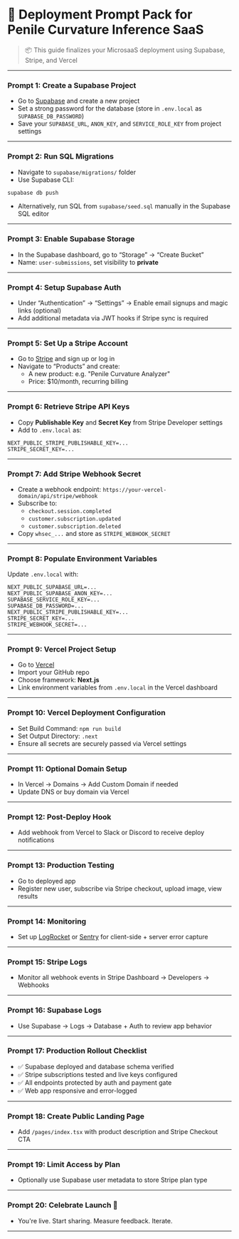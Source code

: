 
# 🚀 Deployment Prompt Pack for Penile Curvature Inference SaaS

> 📦 This guide finalizes your MicrosaaS deployment using Supabase, Stripe, and Vercel

---

### Prompt 1: Create a Supabase Project
- Go to [Supabase](https://supabase.com/) and create a new project
- Set a strong password for the database (store in `.env.local` as `SUPABASE_DB_PASSWORD`)
- Save your `SUPABASE_URL`, `ANON_KEY`, and `SERVICE_ROLE_KEY` from project settings

---

### Prompt 2: Run SQL Migrations
- Navigate to `supabase/migrations/` folder
- Use Supabase CLI:
```bash
supabase db push
```
- Alternatively, run SQL from `supabase/seed.sql` manually in the Supabase SQL editor

---

### Prompt 3: Enable Supabase Storage
- In the Supabase dashboard, go to “Storage” → “Create Bucket”
- Name: `user-submissions`, set visibility to **private**

---

### Prompt 4: Setup Supabase Auth
- Under “Authentication” → “Settings” → Enable email signups and magic links (optional)
- Add additional metadata via JWT hooks if Stripe sync is required

---

### Prompt 5: Set Up a Stripe Account
- Go to [Stripe](https://dashboard.stripe.com/) and sign up or log in
- Navigate to “Products” and create:
  - A new product: e.g. "Penile Curvature Analyzer"
  - Price: $10/month, recurring billing

---

### Prompt 6: Retrieve Stripe API Keys
- Copy **Publishable Key** and **Secret Key** from Stripe Developer settings
- Add to `.env.local` as:
```
NEXT_PUBLIC_STRIPE_PUBLISHABLE_KEY=...
STRIPE_SECRET_KEY=...
```

---

### Prompt 7: Add Stripe Webhook Secret
- Create a webhook endpoint: `https://your-vercel-domain/api/stripe/webhook`
- Subscribe to:
  - `checkout.session.completed`
  - `customer.subscription.updated`
  - `customer.subscription.deleted`
- Copy `whsec_...` and store as `STRIPE_WEBHOOK_SECRET`

---

### Prompt 8: Populate Environment Variables
Update `.env.local` with:
```
NEXT_PUBLIC_SUPABASE_URL=...
NEXT_PUBLIC_SUPABASE_ANON_KEY=...
SUPABASE_SERVICE_ROLE_KEY=...
SUPABASE_DB_PASSWORD=...
NEXT_PUBLIC_STRIPE_PUBLISHABLE_KEY=...
STRIPE_SECRET_KEY=...
STRIPE_WEBHOOK_SECRET=...
```

---

### Prompt 9: Vercel Project Setup
- Go to [Vercel](https://vercel.com/)
- Import your GitHub repo
- Choose framework: **Next.js**
- Link environment variables from `.env.local` in the Vercel dashboard

---

### Prompt 10: Vercel Deployment Configuration
- Set Build Command: `npm run build`
- Set Output Directory: `.next`
- Ensure all secrets are securely passed via Vercel settings

---

### Prompt 11: Optional Domain Setup
- In Vercel → Domains → Add Custom Domain if needed
- Update DNS or buy domain via Vercel

---

### Prompt 12: Post-Deploy Hook
- Add webhook from Vercel to Slack or Discord to receive deploy notifications

---

### Prompt 13: Production Testing
- Go to deployed app
- Register new user, subscribe via Stripe checkout, upload image, view results

---

### Prompt 14: Monitoring
- Set up [LogRocket](https://logrocket.com/) or [Sentry](https://sentry.io/) for client-side + server error capture

---

### Prompt 15: Stripe Logs
- Monitor all webhook events in Stripe Dashboard → Developers → Webhooks

---

### Prompt 16: Supabase Logs
- Use Supabase → Logs → Database + Auth to review app behavior

---

### Prompt 17: Production Rollout Checklist
- ✅ Supabase deployed and database schema verified
- ✅ Stripe subscriptions tested and live keys configured
- ✅ All endpoints protected by auth and payment gate
- ✅ Web app responsive and error-logged

---

### Prompt 18: Create Public Landing Page
- Add `/pages/index.tsx` with product description and Stripe Checkout CTA

---

### Prompt 19: Limit Access by Plan
- Optionally use Supabase user metadata to store Stripe plan type

---

### Prompt 20: Celebrate Launch 🎉
- You're live. Start sharing. Measure feedback. Iterate.

---
